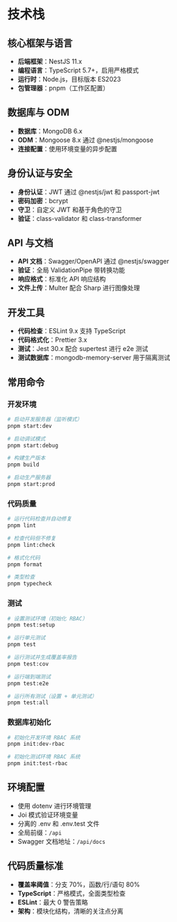 # 技术栈

## 核心框架与语言

- **后端框架**：NestJS 11.x
- **编程语言**：TypeScript 5.7+，启用严格模式
- **运行时**：Node.js，目标版本 ES2023
- **包管理器**：pnpm（工作区配置）

## 数据库与 ODM

- **数据库**：MongoDB 6.x
- **ODM**：Mongoose 8.x 通过 @nestjs/mongoose
- **连接配置**：使用环境变量的异步配置

## 身份认证与安全

- **身份认证**：JWT 通过 @nestjs/jwt 和 passport-jwt
- **密码加密**：bcrypt
- **守卫**：自定义 JWT 和基于角色的守卫
- **验证**：class-validator 和 class-transformer

## API 与文档

- **API 文档**：Swagger/OpenAPI 通过 @nestjs/swagger
- **验证**：全局 ValidationPipe 带转换功能
- **响应格式**：标准化 API 响应结构
- **文件上传**：Multer 配合 Sharp 进行图像处理

## 开发工具

- **代码检查**：ESLint 9.x 支持 TypeScript
- **代码格式化**：Prettier 3.x
- **测试**：Jest 30.x 配合 supertest 进行 e2e 测试
- **测试数据库**：mongodb-memory-server 用于隔离测试

## 常用命令

### 开发环境

```bash
# 启动开发服务器（监听模式）
pnpm start:dev

# 启动调试模式
pnpm start:debug

# 构建生产版本
pnpm build

# 启动生产服务器
pnpm start:prod
```

### 代码质量

```bash
# 运行代码检查并自动修复
pnpm lint

# 检查代码但不修复
pnpm lint:check

# 格式化代码
pnpm format

# 类型检查
pnpm typecheck
```

### 测试

```bash
# 设置测试环境（初始化 RBAC）
pnpm test:setup

# 运行单元测试
pnpm test

# 运行测试并生成覆盖率报告
pnpm test:cov

# 运行端到端测试
pnpm test:e2e

# 运行所有测试（设置 + 单元测试）
pnpm test:all
```

### 数据库初始化

```bash
# 初始化开发环境 RBAC 系统
pnpm init:dev-rbac

# 初始化测试环境 RBAC 系统
pnpm init:test-rbac
```

## 环境配置

- 使用 dotenv 进行环境管理
- Joi 模式验证环境变量
- 分离的 .env 和 .env.test 文件
- 全局前缀：`/api`
- Swagger 文档地址：`/api/docs`

## 代码质量标准

- **覆盖率阈值**：分支 70%，函数/行/语句 80%
- **TypeScript**：严格模式，全面类型检查
- **ESLint**：最大 0 警告策略
- **架构**：模块化结构，清晰的关注点分离
